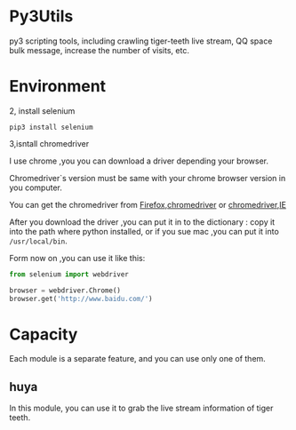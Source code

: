 # Py3Utils
py3 scripting tools, including crawling tiger-teeth live stream, QQ space bulk message, increase the number of visits, etc.

# Environment
2, install selenium
```
pip3 install selenium
```
3,isntall chromedriver

I use chrome ,you you can download a driver depending your browser.

Chromedriver`s version must be same with your chrome browser version in you computer.

You can get the chromedriver from [Firefox](https://github.com/mozilla/geckodriver/releases/),[chromedriver](https://sites.google.com/a/chromium.org/chromedriver/)
or [chromedriver](http://chromedriver.storage.googleapis.com/index.html),[IE](http://selenium-release.storage.googleapis.com/index.html)

After you download  the driver ,you can put it in to the dictionary :
copy it into the path where python installed, 
or if you sue mac ,you can put it into `/usr/local/bin`.

Form now on ,you can use it like this:
```python
from selenium import webdriver

browser = webdriver.Chrome()
browser.get('http://www.baidu.com/')
```

# Capacity 
Each module is a separate feature, and you can use only one of them. 
## huya
In this module, you can use it to grab the live stream information of tiger teeth.


